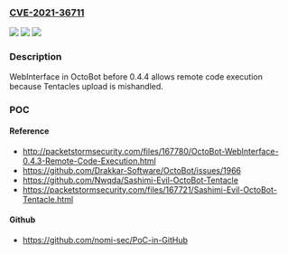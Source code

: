 ### [CVE-2021-36711](https://cve.mitre.org/cgi-bin/cvename.cgi?name=CVE-2021-36711)
![](https://img.shields.io/static/v1?label=Product&message=n%2Fa&color=blue)
![](https://img.shields.io/static/v1?label=Version&message=n%2Fa&color=blue)
![](https://img.shields.io/static/v1?label=Vulnerability&message=n%2Fa&color=brighgreen)

### Description

WebInterface in OctoBot before 0.4.4 allows remote code execution because Tentacles upload is mishandled.

### POC

#### Reference
- http://packetstormsecurity.com/files/167780/OctoBot-WebInterface-0.4.3-Remote-Code-Execution.html
- https://github.com/Drakkar-Software/OctoBot/issues/1966
- https://github.com/Nwqda/Sashimi-Evil-OctoBot-Tentacle
- https://packetstormsecurity.com/files/167721/Sashimi-Evil-OctoBot-Tentacle.html

#### Github
- https://github.com/nomi-sec/PoC-in-GitHub


